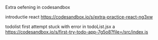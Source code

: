 Extra oefening in codesandbox

introductie react
https://codesandbox.io/s/extra-practice-react-ng3xw

todolist first attempt stuck with error in todoList.jsx a
https://codesandbox.io/s/first-try-todo-app-7g5o8?file=/src/index.js
